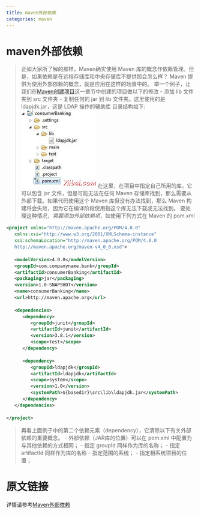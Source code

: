 ```yaml
---
title: maven外部依赖
categories: maven
---
```


# maven外部依赖
> 正如大家所了解的那样，Maven确实使用 Maven 库的概念作依赖管理。但是，如果依赖是在远程存储库和中央存储库不提供那会怎么样？ Maven 提供为使用外部依赖的概念，就是应用在这样的场景中的。
> 举一个例子，让我们在[Maven创建项目](http://www.yiibai.com/maven/maven_creating_project.html)这一章节中创建的项目做以下的修改
    - 添加 lib 文件夹到 src 文件夹
    - 复制任何的 jar 到 lib 文件夹。这里使用的是 ldapjdk.jar，这是 LDAP 操作的辅助库
> 目录结构如下:
![](maven外部依赖/1.jpg)
> 在这里，在项目中指定自己所用的库，它可以包含 jar 文件，但是可能无法在任何 Maven 存储库找到，那么需要从外部下载。如果代码使用这个 Maven 库但没有办法找到，那么 Maven 构建将会失败，因为它在编译阶段使用指这个库无法下载或无法找到。
> 要处理这种情况，*需要添加外部依赖项*，如使用下列方式在 Maven 的 pom.xml 
``` xml
<project xmlns="http://maven.apache.org/POM/4.0.0" 
   xmlns:xsi="http://www.w3.org/2001/XMLSchema-instance"
   xsi:schemaLocation="http://maven.apache.org/POM/4.0.0 
   http://maven.apache.org/maven-v4_0_0.xsd">
   
   <modelVersion>4.0.0</modelVersion>
   <groupId>com.companyname.bank</groupId>
   <artifactId>consumerBanking</artifactId>
   <packaging>jar</packaging>
   <version>1.0-SNAPSHOT</version>
   <name>consumerBanking</name>
   <url>http://maven.apache.org</url>

   <dependencies>
      <dependency>
         <groupId>junit</groupId>
         <artifactId>junit</artifactId>
         <version>3.8.1</version>
         <scope>test</scope>
      </dependency>

      <dependency>
         <groupId>ldapjdk</groupId>
         <artifactId>ldapjdk</artifactId>
         <scope>system</scope>
         <version>1.0</version>
         <systemPath>${basedir}\src\lib\ldapjdk.jar</systemPath>
      </dependency>
   </dependencies>

</project>
```
> 再看上面例子中的第二个依赖元素（dependency），它清除以下有关外部依赖的重要概念。
    - 外部依赖（JAR库的位置）可以在 pom.xml 中配置为与其他依赖的方式相同；
    - 指定 groupId 同样作为库的名称；
    - 指定 artifactId 同样作为库的名称
    - 指定范围的系统；
    - 指定相系统项目的位置；

# 原文链接
详情请参考[Maven外部依赖](http://www.yiibai.com/maven/maven_external_dependencies.html)